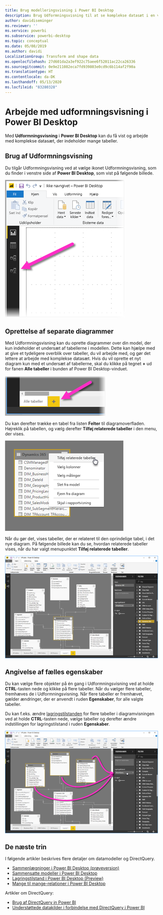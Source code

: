 ```yaml
---
title: Brug modelleringsvisning i Power BI Desktop
description: Brug Udformningsvisning til at se komplekse datasæt i en visualisering i Power BI Desktop
author: davidiseminger
ms.reviewer: ''
ms.service: powerbi
ms.subservice: powerbi-desktop
ms.topic: conceptual
ms.date: 05/08/2019
ms.author: davidi
LocalizationGroup: Transform and shape data
ms.openlocfilehash: 27d601da2a3ef922c75aee6f52011ac22ca26336
ms.sourcegitcommit: 0e9e211082eca7fd939803e0cd9c6b114af2f90a
ms.translationtype: HT
ms.contentlocale: da-DK
ms.lasthandoff: 05/13/2020
ms.locfileid: "83280328"
---
```

# <a name="work-with-modeling-view-in-power-bi-desktop"></a>Arbejde med udformningsvisning i Power BI Desktop

Med **Udformningsvisning** i **Power BI Desktop** kan du få vist og arbejde med komplekse datasæt, der indeholder mange tabeller.


## <a name="using-modeling-view"></a>Brug af Udformningsvisning

Du tilgår Udformningsvisning ved at vælge ikonet Udformningsvisning, som du finder i venstre side af **Power BI Desktop**, som vist på følgende billede.

![Ikonet Udformningsvisning i Power BI Desktop](media/desktop-modeling-view/modeling-view_02.png)

## <a name="creating-separate-diagrams"></a>Oprettelse af separate diagrammer

Med Udformningsvisning kan du oprette diagrammer over din model, der kun indeholder et undersæt af tabellerne i modellen. Dette kan hjælpe med at give et tydeligere overblik over tabeller, du vil arbejde med, og gør det lettere at arbejde med komplekse datasæt. Hvis du vil oprette et nyt diagram kun med et undersæt af tabellerne, skal du klikke på tegnet **+** ud for fanen **Alle tabeller** i bunden af Power BI Desktop-vinduet.

![Opret et nyt diagram ved at klikke på plustegnet (+) i afsnittet faner](media/desktop-modeling-view/modeling-view_03.png)

Du kan derefter trække en tabel fra listen **Felter** til diagramoverfladen. Højreklik på tabellen, og vælg derefter **Tilføj relaterede tabeller** i den menu, der vises.

![Højreklik på en tabel, og vælg Tilføj relaterede tabeller](media/desktop-modeling-view/modeling-view_04.png)

Når du gør det, vises tabeller, der er relateret til den oprindelige tabel, i det nye diagram. På følgende billede kan du se, hvordan relaterede tabeller vises, når du har valgt menupunktet **Tilføj relaterede tabeller**.

![Viser relaterede tabeller](media/desktop-modeling-view/modeling-view_05.png)

## <a name="setting-common-properties"></a>Angivelse af fælles egenskaber

Du kan vælge flere objekter på én gang i Udformningsvisning ved at holde **CTRL**-tasten nede og klikke på flere tabeller. Når du vælger flere tabeller, fremhæves de i Udformningsvisning. Når flere tabeller er fremhævet, gælder ændringer, der er anvendt i ruden **Egenskaber**, for alle valgte tabeller.

Du kan f.eks. ændre [lagringstilstanden](desktop-storage-mode.md) for flere tabeller i diagramvisningen ved at holde **CTRL**-tasten nede, vælge tabeller og derefter ændre indstillingen for lagringstilstand i ruden **Egenskaber**.

![Vælg flere tabeller ved at holde CTRL nede, og angiv derefter fælles egenskaber på tværs af alle valgte tabeller](media/desktop-modeling-view/modeling-view_06.png)


## <a name="next-steps"></a>De næste trin

I følgende artikler beskrives flere detaljer om datamodeller og DirectQuery.

* [Sammenlægninger i Power BI Desktop (prøveversion)](desktop-aggregations.md)
* [Sammensatte modeller i Power BI Desktop](desktop-composite-models.md)
* [Lagringstilstand i Power BI Desktop (Preview)](desktop-storage-mode.md)
* [Mange til mange-relationer i Power BI Desktop](desktop-many-to-many-relationships.md)


Artikler om DirectQuery:

* [Brug af DirectQuery in Power BI](../connect-data/desktop-directquery-about.md)
* [Understøttede datakilder i forbindelse med DirectQuery i Power BI](../connect-data/power-bi-data-sources.md)
